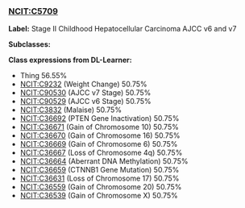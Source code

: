 
### [NCIT:C5709](http://purl.obolibrary.org/obo/NCIT_C5709)
**Label:** Stage II Childhood Hepatocellular Carcinoma AJCC v6 and v7

**Subclasses:** 

**Class expressions from DL-Learner:**

- Thing 56.55%
- [NCIT:C9232](http://purl.obolibrary.org/obo/NCIT_C9232) (Weight Change) 50.75%
- [NCIT:C90530](http://purl.obolibrary.org/obo/NCIT_C90530) (AJCC v7 Stage) 50.75%
- [NCIT:C90529](http://purl.obolibrary.org/obo/NCIT_C90529) (AJCC v6 Stage) 50.75%
- [NCIT:C3832](http://purl.obolibrary.org/obo/NCIT_C3832) (Malaise) 50.75%
- [NCIT:C36692](http://purl.obolibrary.org/obo/NCIT_C36692) (PTEN Gene Inactivation) 50.75%
- [NCIT:C36671](http://purl.obolibrary.org/obo/NCIT_C36671) (Gain of Chromosome 10) 50.75%
- [NCIT:C36670](http://purl.obolibrary.org/obo/NCIT_C36670) (Gain of Chromosome 16) 50.75%
- [NCIT:C36669](http://purl.obolibrary.org/obo/NCIT_C36669) (Gain of Chromosome 6) 50.75%
- [NCIT:C36667](http://purl.obolibrary.org/obo/NCIT_C36667) (Loss of Chromosome 4q) 50.75%
- [NCIT:C36664](http://purl.obolibrary.org/obo/NCIT_C36664) (Aberrant DNA Methylation) 50.75%
- [NCIT:C36659](http://purl.obolibrary.org/obo/NCIT_C36659) (CTNNB1 Gene Mutation) 50.75%
- [NCIT:C36631](http://purl.obolibrary.org/obo/NCIT_C36631) (Loss of Chromosome 17) 50.75%
- [NCIT:C36559](http://purl.obolibrary.org/obo/NCIT_C36559) (Gain of Chromosome 20) 50.75%
- [NCIT:C36539](http://purl.obolibrary.org/obo/NCIT_C36539) (Gain of Chromosome X) 50.75%


